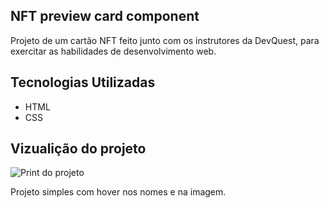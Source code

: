 ## NFT preview card component
  Projeto de um cartão NFT feito junto com os instrutores da DevQuest, para exercitar as habilidades de desenvolvimento web.

  ## Tecnologias Utilizadas
  - HTML
  - CSS 

  ## Vizualição do projeto
   <img src="../design/Screenshot_4.png" alt="Print do projeto">

Projeto simples com hover nos nomes e na imagem. 
